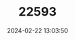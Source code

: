 ---
title: "22593"
category: "Typhlatya monae"
draft: false
date: 2024-02-22 13:03:50
languages:
  English: ["Mona Cave Shrimp"]
---